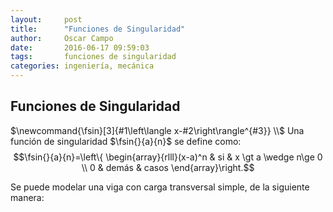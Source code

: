 ```yaml
---
layout:     post
title:      "Funciones de Singularidad"
author:     Oscar Campo
date:       2016-06-17 09:59:03
tags:       funciones de singularidad
categories: ingeniería, mecánica
---
```


## Funciones de Singularidad ##

$\newcommand{\fsin}[3]{#1\left\langle x-#2\right\rangle^{#3}} \\$
Una función de singularidad $\fsin{}{a}{n}$ se define como:
$$\fsin{}{a}{n}=\left\{ \begin{array}{rlll}(x-a)^n & si & x \gt a \wedge n\ge 0 \\ 0 & demás & casos \end{array}\right.$$

Se puede modelar una viga con carga transversal simple, de la siguiente manera:
